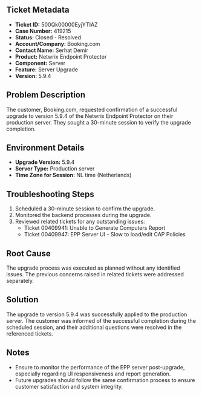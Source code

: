 ## Ticket Metadata
- **Ticket ID:** 500Qk00000EyjYTIAZ
- **Case Number:** 419215
- **Status:** Closed - Resolved
- **Account/Company:** Booking.com
- **Contact Name:** Serhat Demir
- **Product:** Netwrix Endpoint Protector
- **Component:** Server
- **Feature:** Server Upgrade
- **Version:** 5.9.4

## Problem Description
The customer, Booking.com, requested confirmation of a successful upgrade to version 5.9.4 of the Netwrix Endpoint Protector on their production server. They sought a 30-minute session to verify the upgrade completion.

## Environment Details
- **Upgrade Version:** 5.9.4
- **Server Type:** Production server
- **Time Zone for Session:** NL time (Netherlands)

## Troubleshooting Steps
1. Scheduled a 30-minute session to confirm the upgrade.
2. Monitored the backend processes during the upgrade.
3. Reviewed related tickets for any outstanding issues:
   - Ticket 00409941: Unable to Generate Computers Report
   - Ticket 00409947: EPP Server UI - Slow to load/edit CAP Policies

## Root Cause
The upgrade process was executed as planned without any identified issues. The previous concerns raised in related tickets were addressed separately.

## Solution
The upgrade to version 5.9.4 was successfully applied to the production server. The customer was informed of the successful completion during the scheduled session, and their additional questions were resolved in the referenced tickets.

## Notes
- Ensure to monitor the performance of the EPP server post-upgrade, especially regarding UI responsiveness and report generation.
- Future upgrades should follow the same confirmation process to ensure customer satisfaction and system integrity.